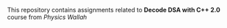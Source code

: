 This repository contains assignments related to **Decode DSA with C++ 2.0** course from <i>Physics Wallah</i>
